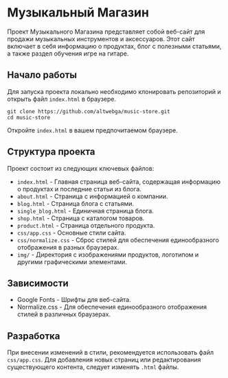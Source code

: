 # Музыкальный Магазин

Проект Музыкального Магазина представляет собой веб-сайт для продажи музыкальных инструментов и аксессуаров. Этот сайт включает в себя информацию о продуктах, блог с полезными статьями, а также раздел обучения игре на гитаре.

## Начало работы

Для запуска проекта локально необходимо клонировать репозиторий и открыть файл `index.html` в браузере.

```
git clone https://github.com/altwebga/music-store.git
cd music-store
```

Откройте `index.html` в вашем предпочитаемом браузере.

## Структура проекта

Проект состоит из следующих ключевых файлов:

- `index.html` - Главная страница веб-сайта, содержащая информацию о продуктах и последние статьи из блога.
- `about.html` - Страница с информацией о компании.
- `blog.html` - Страница блога с статьями.
- `single_blog.html` - Единичная страница блога.
- `shop.html` - Страница с каталогом товаров.
- `product.html` - Страница отдельного продукта.
- `css/app.css` - Основные стили сайта.
- `css/normalize.css` - Сброс стилей для обеспечения единообразного отображения в разных браузерах.
- `img/` - Директория с изображениями продуктов, логотипом и другими графическими элементами.

## Зависимости

- Google Fonts - Шрифты для веб-сайта.
- Normalize.css - Для обеспечения единообразного отображения стилей в различных браузерах.

## Разработка

При внесении изменений в стили, рекомендуется использовать файл `css/app.css`. Для добавления новых страниц или редактирования существующего контента, следует изменять `.html` файлы.

